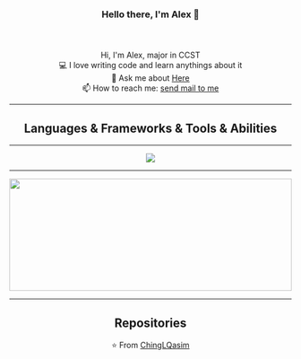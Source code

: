 <h3 align="center">Hello there, I'm Alex 👋</h3>
<h5 align="center">
</h5>
<br>
<p align="center">
  Hi, I'm Alex, major in CCST
<br>
  💻 I love writing code and learn anythings about it
<br>
  💬 Ask me about <a href="https://github.com/ChingLQasim/ChingLQasim/issues" title="Issues">Here</a>
  <br>
  📫 How to reach me: <a href="mailto: alexneo666@163.com">send mail to me</a>
</p>

<hr>

<h2 align="center">Languages & Frameworks & Tools & Abilities</h2>

<hr>
<div align=center>
<img src = "https://github-readme-stats.vercel.app/api/top-langs/?username=ChingLQasim&show_icons=true&theme=gotham">
<hr>
<img width="100%" height="200" src="https://github-readme-stats.vercel.app/api?username=ChingLQasim&show_icons=true&theme=gotham"></a>

<hr>

<h2 align="center">Repositories</h2>

<p align = "center">
    ⭐️ From <a href="https://github.com/ChingLQasim/">ChingLQasim</a>
</p>
